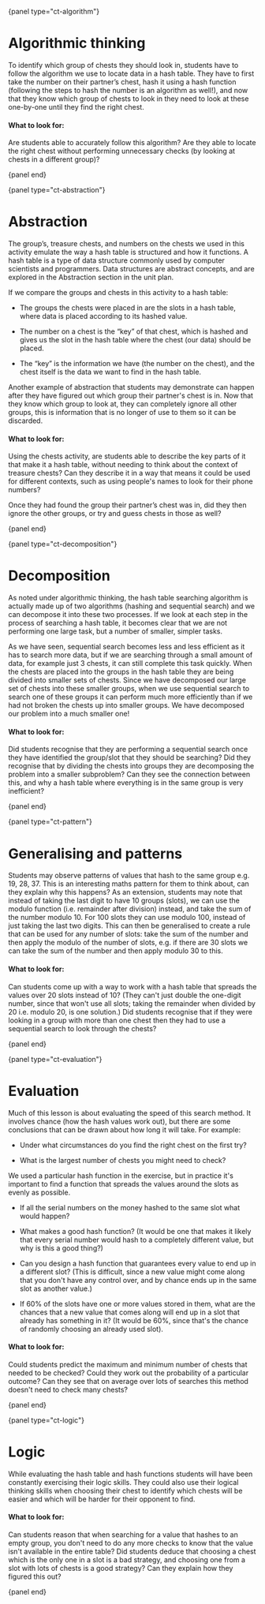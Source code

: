 {panel type="ct-algorithm"}

# Algorithmic thinking

To identify which group of chests they should look in, students have to follow the algorithm we use to locate data in a hash table. 
They have to first take the number on their partner’s chest, hash it using a hash function (following the steps to hash the number is an algorithm as well!), and now that they know which group of chests to look in they need to look at these one-by-one until they find the right chest.

#### What to look for:

Are students able to accurately follow this algorithm?
Are they able to locate the right chest without performing unnecessary checks (by looking at chests in a different group)?

{panel end}

{panel type="ct-abstraction"}

# Abstraction

The group’s, treasure chests, and numbers on the chests we used in this activity emulate the way a hash table is structured and how it functions. 
A hash table is a type of data structure commonly used by computer scientists and programmers. 
Data structures are abstract concepts, and are explored in the Abstraction section in the unit plan.

If we compare the groups and chests in this activity to a hash table:

* The groups the chests were placed in are the slots in a hash table, where data is placed according to its hashed value.

* The number on a chest is the “key” of that chest, which is hashed and gives us the slot in the hash table where the chest (our data) should be placed.

* The “key” is the information we have (the number on the chest), and the chest itself is the data we want to find in the hash table.

Another example of abstraction that students may demonstrate can happen after they have figured out which group their partner's chest is in. 
Now that they know which group to look at, they can completely ignore all other groups, this is information that is no longer of use to them so it can be discarded.

#### What to look for:

Using the chests activity, are students able to describe the key parts of it that make it a hash table, without needing to think about the context of treasure chests? 
Can they describe it in a way that means it could be used for different contexts, such as using people's names to look for their phone numbers?

Once they had found the group their partner’s chest was in, did they then ignore the other groups, or try and guess chests in those as well?

{panel end}

{panel type="ct-decomposition"}

# Decomposition

As noted under algorithmic thinking, the hash table searching algorithm is actually made up of two algorithms (hashing and sequential search) and we can decompose it into these two processes.
If we look at each step in the process of searching a hash table, it becomes clear that we are not performing one large task, but a number of smaller, simpler tasks. 

As we have seen, sequential search becomes less and less efficient as it has to search more data, but if we are searching through a small amount of data, for example just 3 chests, it can still complete this task quickly. 
When the chests are placed into the groups in the hash table they are being divided into smaller sets of chests. 
Since we have decomposed our large set of chests into these smaller groups, when we use sequential search to search one of these groups it can perform much more efficiently than if we had not broken the chests up into smaller groups. 
We have decomposed our problem into a much smaller one!

#### What to look for:

Did students recognise that they are performing a sequential search once they have identified the group/slot that they should be searching?
Did they recognise that by dividing the chests into groups they are decomposing the problem into a smaller subproblem? 
Can they see the connection between this, and why a hash table where everything is in the same group is very inefficient?

{panel end}

{panel type="ct-pattern"}

# Generalising and patterns

Students may observe patterns of values that hash to the same group e.g. 19, 28, 37. This is an interesting maths pattern for them to think about, can they explain why this happens?
As an extension, students may note that instead of taking the last digit to have 10 groups (slots), we can use the modulo function (i.e. remainder after division) instead, and take the sum of the number modulo 10. For 100 slots they can use modulo 100, instead of just taking the last two digits. This can then be generalised to create a rule that can be used for any number of slots: take the sum of the number and then apply the modulo of the number of slots, e.g. if there are 30 slots we can take the sum of the number and then apply modulo 30 to this.

#### What to look for:

Can students come up with a way to work with a hash table that spreads the values over 20 slots instead of 10? (They can't just double the one-digit number, since that won't use all slots; taking the remainder when divided by 20 i.e. modulo 20, is one solution.)
Did students recognise that if they were looking in a group with more than one chest then they had to use a sequential search to look through the chests?

{panel end}

{panel type="ct-evaluation"}

# Evaluation

Much of this lesson is about evaluating the speed of this search method. It involves chance (how the hash values work out), but there are some conclusions that can be drawn about how long it will take. 
For example:

* Under what circumstances do you find the right chest on the first try?

* What is the largest number of chests you might need to check?

We used a particular hash function in the exercise, but in practice it's important to find a function that spreads the values around the slots as evenly as possible.

* If all the serial numbers on the money hashed to the same slot what would happen?

* What makes a good hash function? (It would be one that makes it likely that every serial number would hash to a completely different value, but why is this a good thing?)

* Can you design a hash function that guarantees every value to end up in a different slot? (This is difficult, since a new value might come along that you don't have any control over, and by chance ends up in the same slot as another value.)

* If 60% of the slots have one or more values stored in them, what are the chances that a new value that comes along will end up in a slot that already has something in it? (It would be 60%, since that's the chance of randomly choosing an already used slot).

#### What to look for:

Could students predict the maximum and minimum number of chests that needed to be checked? 
Could they work out the probability of a particular outcome? Can they see that on average over lots of searches this method doesn't need to check many chests?

{panel end}

{panel type="ct-logic"}

# Logic

While evaluating the hash table and hash functions students will have been constantly exercising their logic skills.
They could also use their logical thinking skills when choosing their chest to identify which chests will be easier and which will be harder for their opponent to find.

#### What to look for:

Can students reason that when searching for a value that hashes to an empty group, you don't need to do any more checks to know that the value isn't available in the entire table?
Did students deduce that choosing a chest which is the only one in a slot is a bad strategy, and choosing one from a slot with lots of chests is a good strategy? 
Can they explain how they figured this out?

{panel end}
